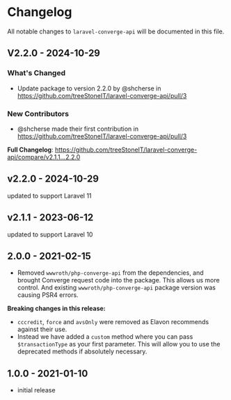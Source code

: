 # Changelog

All notable changes to `laravel-converge-api` will be documented in this file.

## V2.2.0 - 2024-10-29

### What's Changed

* Update package to version 2.2.0 by @shcherse in https://github.com/treeStoneIT/laravel-converge-api/pull/3

### New Contributors

* @shcherse made their first contribution in https://github.com/treeStoneIT/laravel-converge-api/pull/3

**Full Changelog**: https://github.com/treeStoneIT/laravel-converge-api/compare/v2.1.1...2.2.0

## v2.2.0 - 2024-10-29

updated to support Laravel 11

## v2.1.1 - 2023-06-12

updated to support Laravel 10

## 2.0.0 - 2021-02-15

- Removed `wwwroth/php-converge-api` from the dependencies, and brought Converge request code into the package. This allows us more control. And existing `wwwroth/php-converge-api` package version was causing PSR4 errors.

**Breaking changes in this release:**

- `cccredit`, `force` and `avsOnly` were removed as Elavon recommends against their use.
- Instead we have added a `custom` method where you can pass `$transactionType` as your first parameter. This will allow you to use the deprecated methods if absolutely necessary.

## 1.0.0 - 2021-01-10

- initial release
